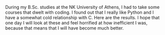 During my B.Sc. studies at the NK University of Athens, I had to take some courses that dwelt with coding.
I found out that I really like Python and I have a somewhat cold relationship with C.
Here are the results.
I hope that one day I will look at these and feel horrified at how inefficient I was, because that means that I will have become much better.
